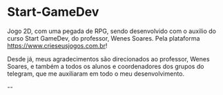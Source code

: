 # Start-GameDev

Jogo 2D, com uma pegada de RPG, sendo desenvolvido com o auxilio do curso Start GameDev, do professor, Wenes Soares. Pela plataforma https://www.crieseusjogos.com.br!

Desde já, meus agradecimentos são direcionados ao professor, Wenes Soares, e também a todos os alunos e coordenadores dos grupos do telegram, que me auxiliaram em todo o meu desenvolvimento.

*--*
